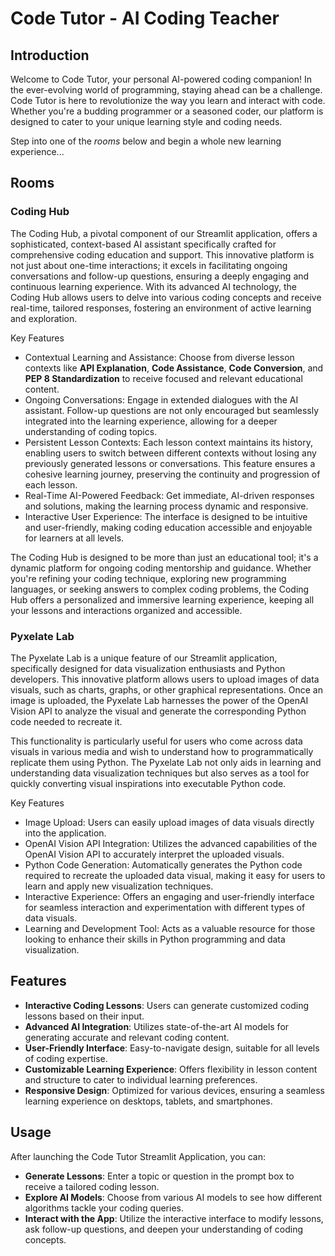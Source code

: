 # Code Tutor - AI Coding Teacher

## Introduction

Welcome to Code Tutor, your personal AI-powered coding companion! In the ever-evolving world of programming, staying ahead can be a challenge. Code Tutor is here to revolutionize the way you learn and interact with code. Whether you're a budding programmer or a seasoned coder, our platform is designed to cater to your unique learning style and coding needs.

Step into one of the *rooms* below and begin a whole new learning experience...

## Rooms

### Coding Hub
The Coding Hub, a pivotal component of our Streamlit application, offers a sophisticated, context-based AI assistant specifically crafted for comprehensive coding education and support. This innovative platform is not just about one-time interactions; it excels in facilitating ongoing conversations and follow-up questions, ensuring a deeply engaging and continuous learning experience. With its advanced AI technology, the Coding Hub allows users to delve into various coding concepts and receive real-time, tailored responses, fostering an environment of active learning and exploration.

Key Features
- Contextual Learning and Assistance: Choose from diverse lesson contexts like **API Explanation**, **Code Assistance**, **Code Conversion**, and **PEP 8 Standardization** to receive focused and relevant educational content.
- Ongoing Conversations: Engage in extended dialogues with the AI assistant. Follow-up questions are not only encouraged but seamlessly integrated into the learning experience, allowing for a deeper understanding of coding topics.
- Persistent Lesson Contexts: Each lesson context maintains its history, enabling users to switch between different contexts without losing any previously generated lessons or conversations. This feature ensures a cohesive learning journey, preserving the continuity and progression of each lesson.
- Real-Time AI-Powered Feedback: Get immediate, AI-driven responses and solutions, making the learning process dynamic and responsive.
- Interactive User Experience: The interface is designed to be intuitive and user-friendly, making coding education accessible and enjoyable for learners at all levels.

The Coding Hub is designed to be more than just an educational tool; it's a dynamic platform for ongoing coding mentorship and guidance. Whether you're refining your coding technique, exploring new programming languages, or seeking answers to complex coding problems, the Coding Hub offers a personalized and immersive learning experience, keeping all your lessons and interactions organized and accessible.

### Pyxelate Lab
The Pyxelate Lab is a unique feature of our Streamlit application, specifically designed for data visualization enthusiasts and Python developers. This innovative platform allows users to upload images of data visuals, such as charts, graphs, or other graphical representations. Once an image is uploaded, the Pyxelate Lab harnesses the power of the OpenAI Vision API to analyze the visual and generate the corresponding Python code needed to recreate it.

This functionality is particularly useful for users who come across data visuals in various media and wish to understand how to programmatically replicate them using Python. The Pyxelate Lab not only aids in learning and understanding data visualization techniques but also serves as a tool for quickly converting visual inspirations into executable Python code.

Key Features
- Image Upload: Users can easily upload images of data visuals directly into the application.
- OpenAI Vision API Integration: Utilizes the advanced capabilities of the OpenAI Vision API to accurately interpret the uploaded visuals.
- Python Code Generation: Automatically generates the Python code required to recreate the uploaded data visual, making it easy for users to learn and apply new visualization techniques.
- Interactive Experience: Offers an engaging and user-friendly interface for seamless interaction and experimentation with different types of data visuals.
- Learning and Development Tool: Acts as a valuable resource for those looking to enhance their skills in Python programming and data visualization.

## Features
- **Interactive Coding Lessons**: Users can generate customized coding lessons based on their input.
- **Advanced AI Integration**: Utilizes state-of-the-art AI models for generating accurate and relevant coding content.
- **User-Friendly Interface**: Easy-to-navigate design, suitable for all levels of coding expertise.
- **Customizable Learning Experience**: Offers flexibility in lesson content and structure to cater to individual learning preferences.
- **Responsive Design**: Optimized for various devices, ensuring a seamless learning experience on desktops, tablets, and smartphones.

## Usage
After launching the Code Tutor Streamlit Application, you can:

- **Generate Lessons**: Enter a topic or question in the prompt box to receive a tailored coding lesson.
- **Explore AI Models**: Choose from various AI models to see how different algorithms tackle your coding queries.
- **Interact with the App**: Utilize the interactive interface to modify lessons, ask follow-up questions, and deepen your understanding of coding concepts.


